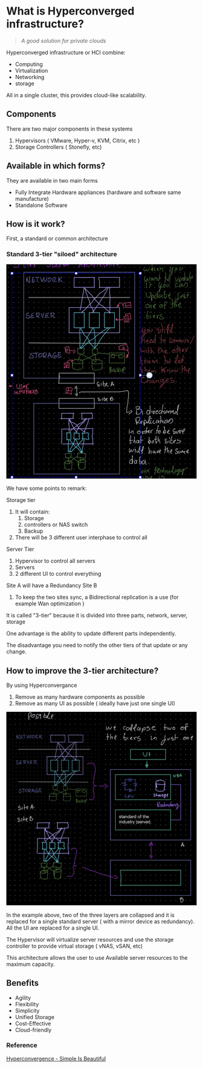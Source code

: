 # What is Hyperconverged infrastructure?

> *A good solution for private clouds*

Hyperconverged infrastructure or HCI combine: 

- Computing
- Virtualization
- Networking
- storage

All in a single cluster, this provides cloud-like scalability. 

## Components

There are two major components in these systems

1. Hypervisors ( VMware, Hyper-v, KVM, Citrix, etc )
2. Storage Controllers ( Stonefly, etc) 

## Available in which forms?

They are available in two main forms 

- Fully Integrate Hardware appliances (hardware and software same manufacture)
- Standalone Software

## How is it work?

First, a standard or common architecture

### Standard 3-tier "siloed" architecture

![architecture_02.jpeg](images/architecture_02.jpeg)

We have some points to remark:

Storage tier

1. It will contain:
    1. Storage
    2. controllers or NAS switch
    3. Backup
2. There will be 3 different user interphase to control all 

Server Tier

1. Hypervisor to control all servers
2. Servers
3. 2 different UI to control everything

Site A will have a Redundancy Site B

1. To keep the two sites sync, a Bidirectional replication is a use (for example Wan optimization )

It is called "3-tier" because it is divided into three parts, network, server, storage

One advantage is the ability to update different parts independently.

The disadvantage you need to notify the other tiers of that update or any change. 

## How to improve the 3-tier architecture?

By using Hyperconvergance

1. Remove as many hardware components as possible
2. Remove as many UI as possible ( ideally have just one single UI)

![architecture_01.jpeg](images/architecture_01.jpeg)

In the example above, two of the three layers are collapsed and it is replaced for a single standard server ( with a mirror device as redundancy). All the UI are replaced for a single UI.

The Hypervisor will virtualize server resources and use the storage controller to provide virtual storage ( vNAS, vSAN, etc) 

This architecture allows the user to use Available server resources to the maximum capacity. 

## Benefits

- Agility
- Flexibility
- Simplicity
- Unified Storage
- Cost-Effective
- Cloud-friendly

### Reference

[Hyperconvergence - Simple Is Beautiful](https://www.youtube.com/watch?v=rxoL-WTNvLc)